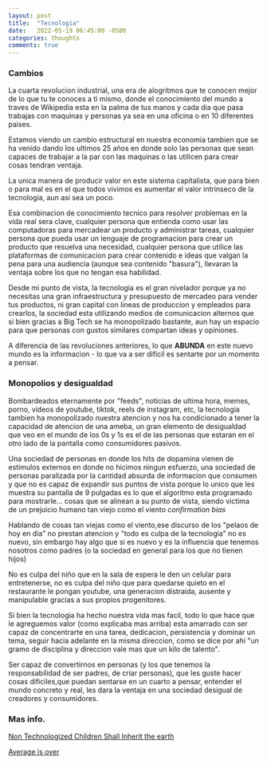 ```yaml
---
layout: post
title:  "Tecnologia"
date:   2022-05-19 06:45:00 -0500
categories: thoughts
comments: true
---
```


### Cambios
La cuarta revolucion industrial, una era de alogritmos que te conocen mejor de lo que tu te conoces a ti mismo, donde el conocimiento del mundo a traves de Wikipedia esta en la palma de tus manos y cada dia que pasa trabajas con maquinas y personas ya sea en una oficina o en 10 diferentes paises.

Estamos viendo un cambio estructural en nuestra economia tambien que se ha venido dando los ultimos 25 años en donde solo las personas que sean capaces de trabajar a la par con las maquinas o las utilicen para crear cosas tendran ventaja.

La unica manera de producir valor en este sistema capitalista, que para bien o para mal es en el que todos vivimos es aumentar el valor intrinseco de la tecnologia, aun asi sea un poco.

Esa combinacion de conocimiento tecnico para resolver problemas en la vida real sera clave, cualquier persona que entienda como usar las computadoras para mercadear un producto y administrar tareas, cualquier persona que pueda usar un lenguaje de programacion para crear un producto que resuelva una necesidad, cualquier persona que utilice las plataformas de comunicacion para crear contenido e ideas que valgan la pena para una audiencia (aunque sea contenido "basura"), llevaran la ventaja sobre los que no tengan esa habilidad.

Desde mi punto de vista, la tecnologia es el gran nivelador porque ya no necesitas una gran infraestructura y presupuesto de mercadeo para vender tus productos, ni gran capital con lineas de produccion y empleados para crearlos, la sociedad esta utilizando medios de comunicacion alternos que si bien gracias a Big Tech se ha monopolizado bastante, aun hay un espacio para que personas con gustos similares compartan ideas y opiniones.

A diferencia de las revoluciones anteriores, lo que **ABUNDA** en este nuevo mundo es la informacion - lo que va a ser dificil es sentarte por un momento a pensar.

### Monopolios y desigualdad

Bombardeados eternamente por "feeds", noticias de ultima hora, memes, porno, videos de youtube, tiktok, reels de instagram, etc, la tecnologia tambien ha monopolizado nuestra atencion y nos ha condicionado a tener la capacidad de atencion de una ameba, un gran elemento de desigualdad que veo en el mundo de los 0s y 1s es el de las personas que estaran en el otro lado de la pantalla como consumidores pasivos.

Una sociedad de personas en donde los hits de dopamina vienen de estimulos externos en donde no hicimos ningun esfuerzo, una sociedad de personas paralizada por la cantidad absurda de informacion que consumen y que no es capaz de expandir sus puntos de vista porque lo unico que les muestra su pantalla de 9 pulgadas es lo que el algoritmo esta programado para mostrarle... cosas que se alinean a su punto de vista, siendo victima de un prejuicio humano tan viejo como el viento *confirmation bias* 

Hablando de cosas tan viejas como el viento,ese discurso de los "pelaos de hoy en dia" no prestan atencion y "todo es culpa de la tecnologia" no es nuevo, sin embargo hay algo que si es nuevo y es la influencia que tenemos nosotros como padres (o la sociedad en general para los que no tienen hijos)

No es culpa del niño que en la sala de espera le den un celular para entretenerse, no es culpa del niño que para quedarse quieto en el restaurante le pongan youtube, una generacion distraida, ausente y manipulable gracias a sus propios progenitores.

Si bien la tecnologia ha hecho nuestra vida mas facil, todo lo que hace que le agreguemos valor (como explicaba mas arriba) esta amarrado con ser capaz de concentrarte en una tarea, dedicacion, persistencia y dominar un tema, seguir hacia adelante en la misma direccion, como se dice por ahi "un gramo de disciplina y direccion vale mas que un kilo de talento".

Ser capaz de convertirnos en personas (y los que tenemos la responsabilidad de ser padres, de criar personas), que les guste hacer cosas dificiles,que puedan sentarse en un cuarto a pensar, entender el mundo concreto y real, les dara la ventaja en una sociedad desigual de creadores y consumidores.


### Mas info.
[Non Technologized Children Shall Inherit the earth](https://www.artofmanliness.com/people/relationships/sunday-firesides-the-non-technologized-children-shall-inherit-the-earth/?mc_cid=af20a37306&mc_eid=d395f122cf)

[Average is over](https://fs.blog/average-is-over/)